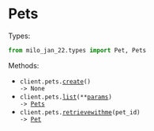 # Pets

Types:

```python
from milo_jan_22.types import Pet, Pets
```

Methods:

- <code title="post /pets">client.pets.<a href="./src/milo_jan_22/resources/pets.py">create</a>() -> None</code>
- <code title="get /pets">client.pets.<a href="./src/milo_jan_22/resources/pets.py">list</a>(\*\*<a href="src/milo_jan_22/types/pet_list_params.py">params</a>) -> <a href="./src/milo_jan_22/types/pets.py">Pets</a></code>
- <code title="get /pets/{petId}">client.pets.<a href="./src/milo_jan_22/resources/pets.py">retrievewithme</a>(pet_id) -> <a href="./src/milo_jan_22/types/pet.py">Pet</a></code>

